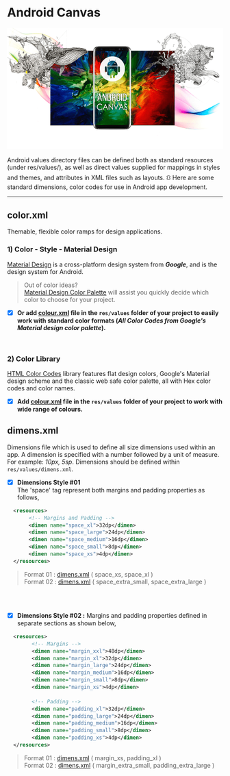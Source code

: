 # Android Canvas
![alt text](https://github.com/rshavinda/android-canvas/blob/main/Images/canvas_cover.png)

Android values directory files can be defined both as standard resources (under res/values/), as well as direct values supplied for mappings in styles and themes, and attributes in XML files such as layouts. ⛻ Here are some standard dimensions, color codes for use in Android app development.

---
## color.xml
Themable, flexible color ramps for design applications.
   ### 1) Color - Style - Material Design
   [Material Design](https://material.io/) is a cross-platform design system from ***Google***, and is the design system for Android.
   > Out of color ideas?   <br/>
   > [Material Design Color Palette](https://material.io/resources/color/) will assist you quickly decide which color to choose for your project. 
        <br/>
   - [x] **Or add [colour.xml](https://github.com/rshavinda/android-resources-value-formats/blob/main/Color%20Codes/colors.xml) file in the `res/values` folder of your project to easily work with standard color formats (*All Color Codes from Google's Material design color palette*).**

<br/>

   ### 2) Color Library 
   [HTML Color Codes](https://material.io/) library features flat design colors, Google's Material design scheme and the classic web safe color palette, all with Hex color codes and color names.
        <br/>
  - [x] **Add [colour.xml](https://github.com/rshavinda/android-resources-value-formats/blob/main/Color%20Codes/colors.xml) file in the `res/values` folder of your project to work with wide range of colours.**


## dimens.xml
Dimensions file which is used to define all size dimensions used within an app. A dimension is specified with a number followed by a unit of measure. For example: *10px, 5sp*. Dimensions should be defined within `res/values/dimens.xml`.

  - [x] **Dimensions Style #01** <br/>
 The 'space' tag represent both margins and padding properties as follows,
```xml
  <resources>
       <!-- Margins and Padding -->
       <dimen name="space_xl">32dp</dimen>
       <dimen name="space_large">24dp</dimen>
       <dimen name="space_medium">16dp</dimen> 
       <dimen name="space_small">8dp</dimen>
       <dimen name="space_xs">4dp</dimen>
  </resources>
```
   > Format 01 : [dimens.xml](https://github.com/rshavinda/android-resources-value-formats/blob/main/Dimensions%20Style%20%2301/dimens-clean.xml) ( space_xs, space_xl ) <br/>
   > Format 02 : [dimens.xml](https://github.com/rshavinda/android-resources-value-formats/blob/main/Dimensions%20Style%20%2301/dimens.xml) ( space_extra_small, space_extra_large )
<br/>
<br/>

 - [x] **Dimensions Style #02 :** 
 Margins and padding properties defined in separate sections as shown below,
```xml
  <resources>
        <!-- Margins -->
        <dimen name="margin_xxl">48dp</dimen>
        <dimen name="margin_xl">32dp</dimen>
        <dimen name="margin_large">24dp</dimen>
        <dimen name="margin_medium">16dp</dimen> 
        <dimen name="margin_small">8dp</dimen>
        <dimen name="margin_xs">4dp</dimen>

        <!-- Padding -->
        <dimen name="padding_xl">32dp</dimen>
        <dimen name="padding_large">24dp</dimen>
        <dimen name="padding_medium">16dp</dimen>
        <dimen name="padding_small">8dp</dimen>
        <dimen name="padding_xs">4dp</dimen>
  </resources>
```
   > Format 01 : [dimens.xml](https://github.com/rshavinda/android-resources-value-formats/blob/main/Dimensions%20Style%20%2302/dimens-clean.xml) ( margin_xs, padding_xl ) <br/>
   > Format 02 : [dimens.xml](https://github.com/rshavinda/android-resources-value-formats/blob/main/Dimensions%20Style%20%2302/dimesns.xml) ( margin_extra_small, padding_extra_large )
        

